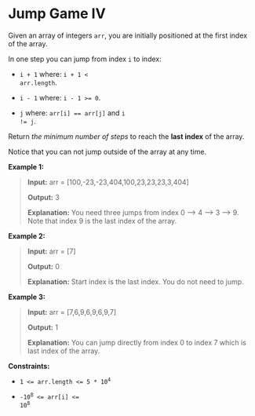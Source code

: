 # Jump Game IV

Given an array of&nbsp;integers <code>arr</code>, you are initially positioned at the first index of the array.

In one step you can jump from index <code>i</code> to index:

- <code>i + 1</code> where:&nbsp;<code>i + 1 &lt; arr.length</code>.

- <code>i - 1</code> where:&nbsp;<code>i - 1 &gt;= 0</code>.

- <code>j</code> where: <code>arr[i] == arr[j]</code> and <code>i != j</code>.

Return *the minimum number of steps* to reach the **last index** of the array.

Notice that you can not jump outside of the array at any time.


**Example 1:**
>
> **Input:** arr = [100,-23,-23,404,100,23,23,23,3,404]
>
> **Output:** 3
>
> **Explanation:** You need three jumps from index 0 --&gt; 4 --&gt; 3 --&gt; 9. Note that index 9 is the last index of the array.

**Example 2:**
>
> **Input:** arr = [7]
>
> **Output:** 0
>
> **Explanation:** Start index is the last index. You do not need to jump.

**Example 3:**
>
> **Input:** arr = [7,6,9,6,9,6,9,7]
>
> **Output:** 1
>
> **Explanation:** You can jump directly from index 0 to index 7 which is last index of the array.


**Constraints:**

- <code>1 &lt;= arr.length &lt;= 5 * 10<sup>4</sup></code>

- <code>-10<sup>8</sup> &lt;= arr[i] &lt;= 10<sup>8</sup></code>
